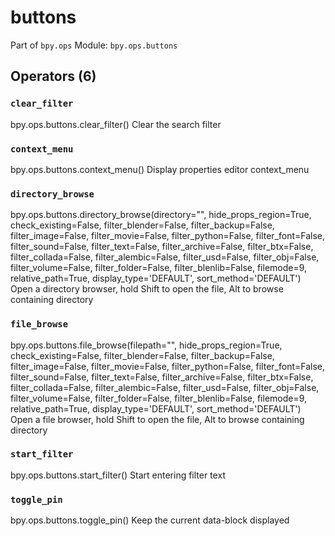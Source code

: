 # buttons

Part of `bpy.ops`
Module: `bpy.ops.buttons`

## Operators (6)

### `clear_filter`

bpy.ops.buttons.clear_filter()
Clear the search filter

### `context_menu`

bpy.ops.buttons.context_menu()
Display properties editor context_menu

### `directory_browse`

bpy.ops.buttons.directory_browse(directory="", hide_props_region=True, check_existing=False, filter_blender=False, filter_backup=False, filter_image=False, filter_movie=False, filter_python=False, filter_font=False, filter_sound=False, filter_text=False, filter_archive=False, filter_btx=False, filter_collada=False, filter_alembic=False, filter_usd=False, filter_obj=False, filter_volume=False, filter_folder=False, filter_blenlib=False, filemode=9, relative_path=True, display_type='DEFAULT', sort_method='DEFAULT')
Open a directory browser, hold Shift to open the file, Alt to browse containing directory

### `file_browse`

bpy.ops.buttons.file_browse(filepath="", hide_props_region=True, check_existing=False, filter_blender=False, filter_backup=False, filter_image=False, filter_movie=False, filter_python=False, filter_font=False, filter_sound=False, filter_text=False, filter_archive=False, filter_btx=False, filter_collada=False, filter_alembic=False, filter_usd=False, filter_obj=False, filter_volume=False, filter_folder=False, filter_blenlib=False, filemode=9, relative_path=True, display_type='DEFAULT', sort_method='DEFAULT')
Open a file browser, hold Shift to open the file, Alt to browse containing directory

### `start_filter`

bpy.ops.buttons.start_filter()
Start entering filter text

### `toggle_pin`

bpy.ops.buttons.toggle_pin()
Keep the current data-block displayed

